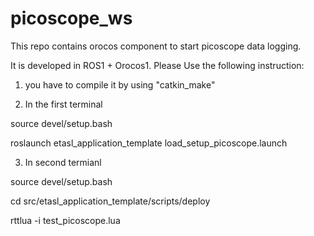 # picoscope_ws

This repo contains orocos component to start picoscope data logging. 

It is developed in ROS1 + Orocos1. Please Use the  following instruction:


1) you have to compile it by using "catkin_make"




2) In the first terminal

source devel/setup.bash

roslaunch etasl_application_template load_setup_picoscope.launch


3) In second termianl
 
source devel/setup.bash

cd src/etasl_application_template/scripts/deploy

rttlua -i  test_picoscope.lua
